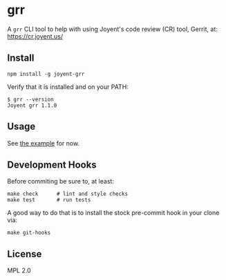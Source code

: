 # grr

A `grr` CLI tool to help with using Joyent's code review (CR) tool, Gerrit, at:
<https://cr.joyent.us/>

## Install

    npm install -g joyent-grr

Verify that it is installed and on your PATH:

    $ grr --version
    Joyent grr 1.1.0


## Usage

See [the example](docs/example.md) for now.


## Development Hooks

Before commiting be sure to, at least:

    make check      # lint and style checks
    make test       # run tests

A good way to do that is to install the stock pre-commit hook in your
clone via:

    make git-hooks

## License

MPL 2.0
